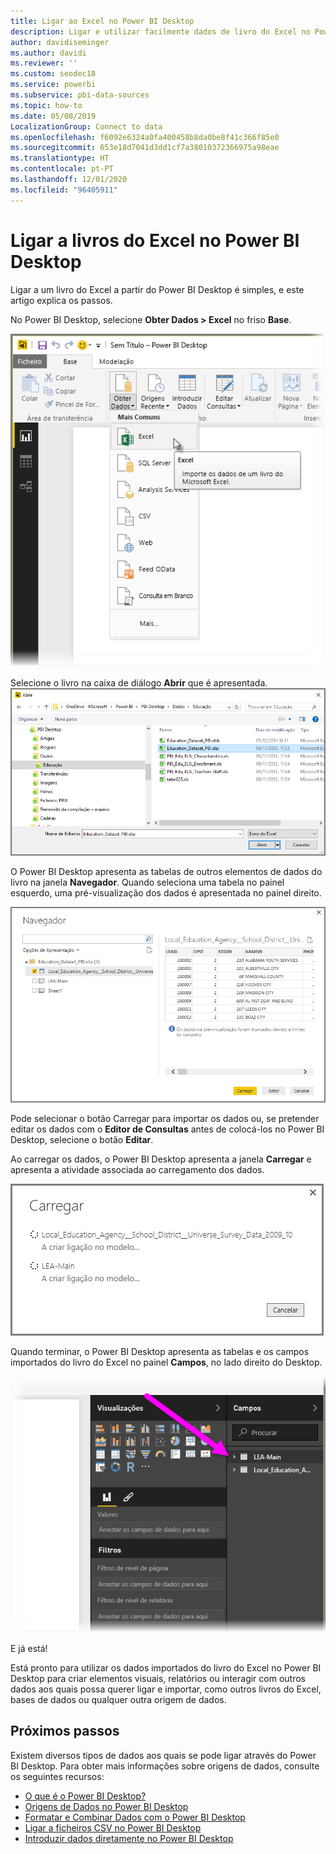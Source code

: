 ```yaml
---
title: Ligar ao Excel no Power BI Desktop
description: Ligar e utilizar facilmente dados de livro do Excel no Power BI Desktop
author: davidiseminger
ms.author: davidi
ms.reviewer: ''
ms.custom: seodec18
ms.service: powerbi
ms.subservice: pbi-data-sources
ms.topic: how-to
ms.date: 05/08/2019
LocalizationGroup: Connect to data
ms.openlocfilehash: f6092e6324a0fa400458b8da0be8f41c366f85e0
ms.sourcegitcommit: 653e18d7041d3dd1cf7a38010372366975a98eae
ms.translationtype: HT
ms.contentlocale: pt-PT
ms.lasthandoff: 12/01/2020
ms.locfileid: "96405911"
---
```

# <a name="connect-to-excel-workbooks-in-power-bi-desktop"></a>Ligar a livros do Excel no Power BI Desktop
Ligar a um livro do Excel a partir do Power BI Desktop é simples, e este artigo explica os passos.

No Power BI Desktop, selecione **Obter Dados > Excel** no friso **Base**.

![Captura de ecrã a mostrar a opção Excel.](media/desktop-connect-excel/connect_to_excel_1.png)

Selecione o livro na caixa de diálogo **Abrir** que é apresentada.
![Captura de ecrã a mostrar a caixa de diálogo Abrir.](media/desktop-connect-excel/connect_to_excel_2.png)

O Power BI Desktop apresenta as tabelas de outros elementos de dados do livro na janela **Navegador**. Quando seleciona uma tabela no painel esquerdo, uma pré-visualização dos dados é apresentada no painel direito.

![Captura de ecrã a mostrar a janela Navegador.](media/desktop-connect-excel/connect_to_excel_3.png)

Pode selecionar o botão Carregar para importar os dados ou, se pretender editar os dados com o **Editor de Consultas** antes de colocá-los no Power BI Desktop, selecione o botão **Editar**.

Ao carregar os dados, o Power BI Desktop apresenta a janela **Carregar** e apresenta a atividade associada ao carregamento dos dados.  

![Captura de ecrã a mostrar a janela Carregar.](media/desktop-connect-excel/connect_to_excel_4.png)

Quando terminar, o Power BI Desktop apresenta as tabelas e os campos importados do livro do Excel no painel **Campos**, no lado direito do Desktop.

![Captura de ecrã a mostrar o painel Campos.](media/desktop-connect-excel/connect_to_excel_5.png)

E já está!

Está pronto para utilizar os dados importados do livro do Excel no Power BI Desktop para criar elementos visuais, relatórios ou interagir com outros dados aos quais possa querer ligar e importar, como outros livros do Excel, bases de dados ou qualquer outra origem de dados.

## <a name="next-steps"></a>Próximos passos
Existem diversos tipos de dados aos quais se pode ligar através do Power BI Desktop. Para obter mais informações sobre origens de dados, consulte os seguintes recursos:

* [O que é o Power BI Desktop?](../fundamentals/desktop-what-is-desktop.md)
* [Origens de Dados no Power BI Desktop](desktop-data-sources.md)
* [Formatar e Combinar Dados com o Power BI Desktop](desktop-shape-and-combine-data.md)
* [Ligar a ficheiros CSV no Power BI Desktop](desktop-connect-csv.md)   
* [Introduzir dados diretamente no Power BI Desktop](desktop-enter-data-directly-into-desktop.md)   
